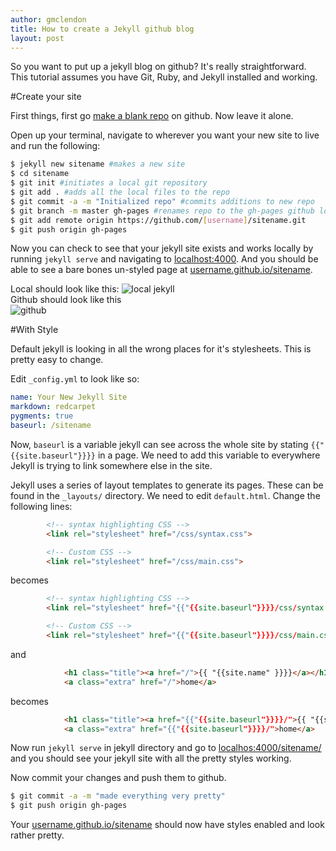 ```yaml
---
author: gmclendon
title: How to create a Jekyll github blog
layout: post
---
```


So you want to put up a jekyll blog on github? It's really straightforward. This tutorial assumes you have Git, Ruby, and Jekyll installed and working. 

#Create your site 

First things, first go [make a blank repo](https://github.com/repositories/new) on github. Now leave it alone. 

Open up your terminal, navigate to wherever you want your new site to live and run the following:  

```bash
$ jekyll new sitename #makes a new site
$ cd sitename
$ git init #initiates a local git repository
$ git add . #adds all the local files to the repo
$ git commit -a -m "Initialized repo" #commits additions to new repo
$ git branch -m master gh-pages #renames repo to the gh-pages github looksfor to serve a jekyll page
$ git add remote origin https://github.com/[username]/sitename.git
$ git push origin gh-pages
```

Now you can check to see that your jekyll site exists and works locally by running `jekyll serve` and navigating to [localhost:4000](http://localhost:4000). And you should be able to see a bare bones un-styled page at [username.github.io/sitename](http://username.github.io/sitename).  

Local should look like this:
![local jekyll](http://i.imgur.com/5nt2vH2.png)  
Github should look like this  
![github](http://i.imgur.com/1JeGhsd.png)

#With Style

Default jekyll is looking in all the wrong places for it's stylesheets. This is pretty easy to change.

Edit `_config.yml` to look like so:  

```yaml
name: Your New Jekyll Site
markdown: redcarpet
pygments: true
baseurl: /sitename
```  

Now, `baseurl` is a variable jekyll can see across the whole site by stating `{{"{{site.baseurl"}}}}` in a page. We need to add this variable to everywhere Jekyll is trying to link somewhere else in the site.

Jekyll uses a series of layout templates to generate its pages. These can be found in the `_layouts/` directory. We need to edit `default.html`. Change the following lines:

```html
        <!-- syntax highlighting CSS -->
        <link rel="stylesheet" href="/css/syntax.css">

        <!-- Custom CSS -->
        <link rel="stylesheet" href="/css/main.css">
```

becomes

```html
        <!-- syntax highlighting CSS -->
        <link rel="stylesheet" href="{{"{{site.baseurl"}}}}/css/syntax.css">

        <!-- Custom CSS -->
        <link rel="stylesheet" href="{{"{{site.baseurl"}}}}/css/main.css">
```

and 

```html  
            <h1 class="title"><a href="/">{{ "{{site.name" }}}}</a></h1>
            <a class="extra" href="/">home</a>
```

becomes

```html
            <h1 class="title"><a href="{{"{{site.baseurl"}}}}/">{{ "{{site.name" }}}}</a></h1>
            <a class="extra" href="{{"{{site.baseurl"}}}}/">home</a>
```

Now run `jekyll serve` in jekyll directory and go to [localhos:4000/sitename/](http://127.0.0.1:4000/sitename/) and you should see your jekyll site with all the pretty styles working.

Now commit your changes and push them to github.

```bash
$ git commit -a -m "made everything very pretty"
$ git push origin gh-pages
```

Your [username.github.io/sitename](http://username.github.io/sitename) should now have styles enabled and look rather pretty. 